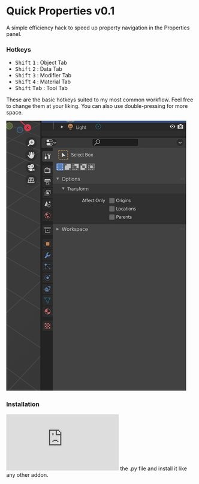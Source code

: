 # Quick Properties v0.1

A simple efficiency hack to speed up property navigation in the Properties panel.

### Hotkeys

* <kbd>Shift</kbd> <kbd>1</kbd> : Object Tab
* <kbd>Shift</kbd> <kbd>2</kbd> : Data Tab
* <kbd>Shift</kbd> <kbd>3</kbd> : Modifier Tab
* <kbd>Shift</kbd> <kbd>4</kbd> : Material Tab
* <kbd>Shift</kbd> <kbd>Tab</kbd> : Tool Tab

These are the basic hotkeys suited to my most common workflow. Feel free to change them at your liking. You can also use double-pressing for more space.



![](quick-properties_1.gif)


### Installation
![Download](https://github.com/karmaral/quick-properties/releases/download/0.1/quick-properties.py) the .py file and install it like any other addon.
